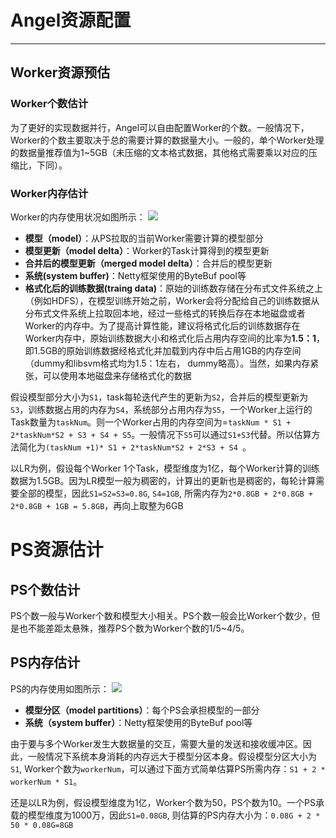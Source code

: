 # Angel资源配置

---

## **Worker资源预估**
### **Worker个数估计**
为了更好的实现数据并行，Angel可以自由配置Worker的个数。一般情况下，Worker的个数主要取决于总的需要计算的数据量大小。一般的，单个Worker处理的数据量推荐值为1~5GB（未压缩的文本格式数据，其他格式需要乘以对应的压缩比，下同）。

### **Worker内存估计**
Worker的内存使用状况如图所示：
	![][1]
 - **模型（model）**：从PS拉取的当前Worker需要计算的模型部分
 - **模型更新（model delta）**：Worker的Task计算得到的模型更新
 - **合并后的模型更新（merged model delta）**：合并后的模型更新
 - **系统(system buffer)**：Netty框架使用的ByteBuf pool等
 - **格式化后的训练数据(traing data)**：原始的训练数存储在分布式文件系统之上（例如HDFS），在模型训练开始之前，Worker会将分配给自己的训练数据从分布式文件系统上拉取回本地，经过一些格式的转换后存在本地磁盘或者Worker的内存中。为了提高计算性能，建议将格式化后的训练数据存在Worker内存中，原始训练数据大小和格式化后占用内存空间的比率为**1.5：1**，即1.5GB的原始训练数据经格式化并加载到内存中后占用1GB的内存空间（dummy和libsvm格式均为1.5：1左右， dummy略高）。当然，如果内存紧张，可以使用本地磁盘来存储格式化的数据

假设模型部分大小为`S1`，task每轮迭代产生的更新为`S2`，合并后的模型更新为`S3`，训练数据占用的内存为`S4`，系统部分占用内存为`S5`，一个Worker上运行的Task数量为`taskNum`。则一个Worker占用的内存空间为=`taskNum * S1 + 2*taskNum*S2 + S3 + S4 + S5`。一般情况下`S5`可以通过`S1+S3`代替。所以估算方法简化为`(taskNum +1)* S1 + 2*taskNum*S2 + 2*S3 + S4 `。

以LR为例，假设每个Worker 1个Task，模型维度为1亿，每个Worker计算的训练数据为1.5GB。因为LR模型一般为稠密的，计算出的更新也是稠密的，每轮计算需要全部的模型，因此`S1=S2=S3=0.8G`, `S4=1GB`, 所需内存为`2*0.8GB + 2*0.8GB + 2*0.8GB + 1GB = 5.8GB`，再向上取整为6GB

# **PS资源估计**
## **PS个数估计**
PS个数一般与Worker个数和模型大小相关。PS个数一般会比Worker个数少，但是也不能差距太悬殊，推荐PS个数为Worker个数的1/5~4/5。
## **PS内存估计**
PS的内存使用如图所示：
	![][2]
 - **模型分区（model partitions）**：每个PS会承担模型的一部分
 - **系统（system buffer）**：Netty框架使用的ByteBuf pool等

由于要与多个Worker发生大数据量的交互，需要大量的发送和接收缓冲区。因此，一般情况下系统本身消耗的内存远大于模型分区本身。假设模型分区大小为`S1`, Worker个数为`workerNum`，可以通过下面方式简单估算PS所需内存：`S1 + 2 * workerNum * S1`。

还是以LR为例，假设模型维度为1亿，Worker个数为50，PS个数为10。一个PS承载的模型维度为1000万，因此`S1=0.08GB`, 则估算的PS内存大小为：`0.08G + 2 * 50 * 0.08G=8GB`

 [1]: ../img/worker_memory.png
 [2]: ../img/ps_memory.png
